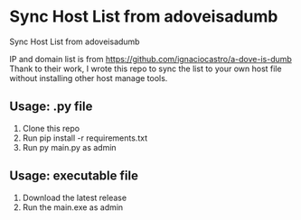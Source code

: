 # Sync Host List from adoveisadumb
Sync Host List from adoveisadumb

IP and domain list is from https://github.com/ignaciocastro/a-dove-is-dumb
Thank to their work, I wrote this repo to sync the list to your own host file without installing other host manage tools.

## Usage: .py file
1. Clone this repo
2. Run  pip install -r requirements.txt
3. Run py main.py as admin

## Usage: executable file
1. Download the latest release
2. Run the main.exe as admin